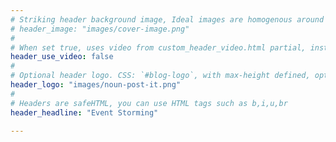 ```yaml
---
# Striking header background image, Ideal images are homogenous around the centre and contrasting to the text. Non-ideal images can use `title_guard`
# header_image: "images/cover-image.png"
#
# When set true, uses video from custom_header_video.html partial, instead of header_image
header_use_video: false
#
# Optional header logo. CSS: `#blog-logo`, with max-height defined, optimize to prevent scaling
header_logo: "images/noun-post-it.png"
#
# Headers are safeHTML, you can use HTML tags such as b,i,u,br
header_headline: "Event Storming"

---
```

